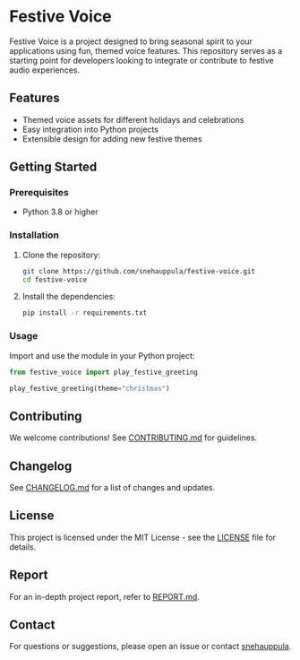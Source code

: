 # Festive Voice

Festive Voice is a project designed to bring seasonal spirit to your applications using fun, themed voice features. This repository serves as a starting point for developers looking to integrate or contribute to festive audio experiences.

## Features

- Themed voice assets for different holidays and celebrations
- Easy integration into Python projects
- Extensible design for adding new festive themes

## Getting Started

### Prerequisites

- Python 3.8 or higher

### Installation

1. Clone the repository:
   ```bash
   git clone https://github.com/snehauppula/festive-voice.git
   cd festive-voice
   ```
2. Install the dependencies:
   ```bash
   pip install -r requirements.txt
   ```

### Usage

Import and use the module in your Python project:

```python
from festive_voice import play_festive_greeting

play_festive_greeting(theme="christmas")
```

## Contributing

We welcome contributions! See [CONTRIBUTING.md](CONTRIBUTING.md) for guidelines.

## Changelog

See [CHANGELOG.md](CHANGELOG.md) for a list of changes and updates.

## License

This project is licensed under the MIT License - see the [LICENSE](LICENSE) file for details.

## Report

For an in-depth project report, refer to [REPORT.md](REPORT.md).

## Contact

For questions or suggestions, please open an issue or contact [snehauppula](https://github.com/snehauppula).